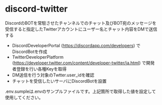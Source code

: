 # discord-twitter
DiscordのBOTを常駐させたチャンネルでのチャット及びBOT宛のメッセージを受信すると指定したTwitterアカウントにユーザー名とチャット内容をDMで送信する

- DiscordDeveloperPortal (https://discordapp.com/developers) でDiscordBotを作成
- TwitterDeveloperPlatform (https://developer.twitter.com/content/developer-twitter/ja.html) で開発者登録を行い各種Keyを取得
- DM送信を行う対象のTwtter.user_idを確認
- チャットを受信したいサーバにDiscordBotを設置

.env.sumpleは.envのサンプルファイルです。上記箇所で取得した値を設定して使用してください。
